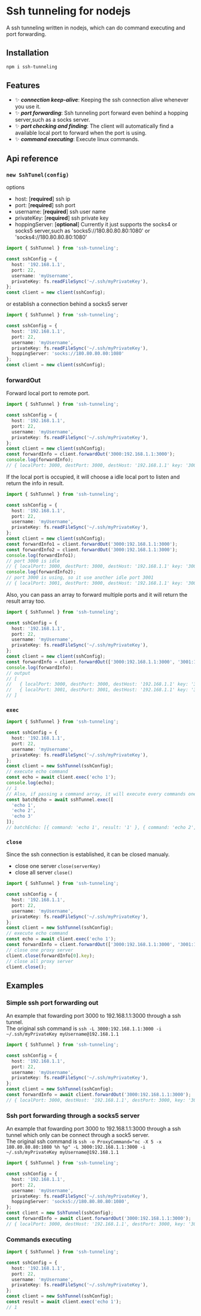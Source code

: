 # Ssh tunneling for nodejs

A ssh tunneling written in nodejs, which can do command executing and port forwarding.

## Installation

```sh
npm i ssh-tunneling
```

## Features

- ✨ ***connection keep-alive***: Keeping the ssh connection alive whenever you use it.
- ✨ ***port forwarding***: Ssh tunneling port forward even behind a hopping server,such as a socks server.
- ✨ ***port checking and finding***: The client will automatically find a available local port to forward when the port is using.
- ✨ ***command executing***: Execute linux commands.

## Api reference

### `new SshTunel(config)`

options

- host: [**required**] ssh ip
- port: [**required**] ssh port
- username: [**required**] ssh user name
- privateKey: [**required**] ssh private key
- hoppingServer: [**optional**] Currently it just supports the socks4 or socks5 server,such as 'socks5://180.80.80.80:1080' or 'socks4://180.80.80.80:1080'

```typescript
import { SshTunnel } from 'ssh-tunneling';

const sshConfig = {
  host: '192.168.1.1',
  port: 22,
  username: 'myUsername',
  privateKey: fs.readFileSync('~/.ssh/myPrivateKey'),
};
const client = new client(sshConfig);
```

or establish a connection behind a socks5 server

```typescript
import { SshTunnel } from 'ssh-tunneling';

const sshConfig = {
  host: '192.168.1.1',
  port: 22,
  username: 'myUsername',
  privateKey: fs.readFileSync('~/.ssh/myPrivateKey'),
  hoppingServer: 'socks://180.80.80.80:1080'
};
const client = new client(sshConfig);
```

### forwardOut

Forward local port to remote port.

```typescript
import { SshTunnel } from 'ssh-tunneling';

const sshConfig = {
  host: '192.168.1.1',
  port: 22,
  username: 'myUsername',
  privateKey: fs.readFileSync('~/.ssh/myPrivateKey'),
};
const client = new client(sshConfig);
const forwardInfo = client.forwardOut('3000:192.168.1.1:3000');
console.log(forwardInfo);
// { localPort: 3000, destPort: 3000, destHost: '192.168.1.1' key: '3000:192.168.1.1:3000' }
```

If the local port is occupied, it will choose a idle local port to listen and return the info in result.

```typescript
import { SshTunnel } from 'ssh-tunneling';

const sshConfig = {
  host: '192.168.1.1',
  port: 22,
  username: 'myUsername',
  privateKey: fs.readFileSync('~/.ssh/myPrivateKey'),
};
const client = new client(sshConfig);
const forwardInfo1 = client.forwardOut('3000:192.168.1.1:3000');
const forwardInfo2 = client.forwardOut('3000:192.168.1.1:3000');
console.log(forwardInfo1);
// port 3000 is idle
// { localPort: 3000, destPort: 3000, destHost: '192.168.1.1' key: '3000:192.168.1.1:3000', type: 'out' }
console.log(forwardInfo2);
// port 3000 is using, so it use another idle port 3001
// { localPort: 3001, destPort: 3000, destHost: '192.168.1.1' key: '3000:192.168.1.1:3000', type: 'out' }

```

Also, you can pass an array to forward multiple ports and it will return the result array too.

```typescript
import { SshTunnel } from 'ssh-tunneling';

const sshConfig = {
  host: '192.168.1.1',
  port: 22,
  username: 'myUsername',
  privateKey: fs.readFileSync('~/.ssh/myPrivateKey'),
};
const client = new client(sshConfig);
const forwardInfo = client.forwardOut(['3000:192.168.1.1:3000', '3001:192.168.1.1:3001']);
console.log(forwardInfo);
// output
// [
//   { localPort: 3000, destPort: 3000, destHost: '192.168.1.1' key: '3000:192.168.1.1:3000', type: 'out' },
//   { localPort: 3001, destPort: 3001, destHost: '192.168.1.1' key: '3001:192.168.1.1:3001', type: 'out' },
// ]
```

### `exec`

```typescript
import { SshTunnel } from 'ssh-tunneling';

const sshConfig = {
  host: '192.168.1.1',
  port: 22,
  username: 'myUsername',
  privateKey: fs.readFileSync('~/.ssh/myPrivateKey'),
};
const client = new SshTunnel(sshConfig);
// execute echo command
const echo = await client.exec('echo 1');
console.log(echo); 
// 1
// Also, if passing a command array, it will execute every commands one time and return by order
const batchEcho = await sshTunnel.exec([
  'echo 1',
  'echo 2',
  'echo 3'
]);
// batchEcho: [{ command: 'echo 1', result: '1' }, { command: 'echo 2', result: '2' }, { command: 'echo 3', result: '3' }]

```

### `close`

Since the ssh connection is established, it can be closed manualy.

- close one server `close(serverKey)`
- close all server `close()`

```typescript
import { SshTunnel } from 'ssh-tunneling';

const sshConfig = {
  host: '192.168.1.1',
  port: 22,
  username: 'myUsername',
  privateKey: fs.readFileSync('~/.ssh/myPrivateKey'),
};
const client = new SshTunnel(sshConfig);
// execute echo command
const echo = await client.exec('echo 1');
const forwardInfo = client.forwardOut(['3000:192.168.1.1:3000', '3001:192.168.1.1:3001']);
// close one proxy server
client.close(forwardInfo[0].key);
// close all proxy server
client.close();
```

## Examples

### Simple ssh port forwarding out

An example that fowarding port 3000 to 192.168.1.1:3000 through a ssh tunnel.  
The original ssh command is `ssh -L 3000:192.168.1.1:3000 -i ~/.ssh/myPrivateKey myUsername@192.168.1.1`

```typescript
import { SshTunnel } from 'ssh-tunneling';

const sshConfig = {
  host: '192.168.1.1',
  port: 22,
  username: 'myUsername',
  privateKey: fs.readFileSync('~/.ssh/myPrivateKey'),
};
const client = new SshTunnel(sshConfig);
const forwardInfo = await client.forwardOut('3000:192.168.1.1:3000');
// { localPort: 3000, destHost: '192.168.1.1', destPort: 3000, key: '3000:192.168.1.1:3000', type: 'out' }
```

### Ssh port forwarding through a socks5 server

An example that fowarding port 3000 to 192.168.1.1:3000 through a ssh tunnel which only can be connect through a sock5 server.  
The original ssh command is `ssh -o ProxyCommand="nc -X 5 -x 180.80.80.80:1080 %h %p" -L 3000:192.168.1.1:3000 -i ~/.ssh/myPrivateKey myUsername@192.168.1.1`

```typescript
import { SshTunnel } from 'ssh-tunneling';

const sshConfig = {
  host: '192.168.1.1',
  port: 22,
  username: 'myUsername',
  privateKey: fs.readFileSync('~/.ssh/myPrivateKey'),
  hoppingServer: 'socks5://180.80.80.80:1080',
};
const client = new SshTunnel(sshConfig);
const forwardInfo = await client.forwardOut('3000:192.168.1.1:3000');
// { localPort: 3000, destHost: '192.168.1.1', destPort: 3000, key: '3000:192.168.1.1:3000', type: 'out' }
```

### Commands executing

```typescript
import { SshTunnel } from 'ssh-tunneling';

const sshConfig = {
  host: '192.168.1.1',
  port: 22,
  username: 'myUsername',
  privateKey: fs.readFileSync('~/.ssh/myPrivateKey'),
};
const client = new SshTunnel(sshConfig);
const result = await client.exec('echo 1');
// 1
```
